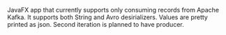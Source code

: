 JavaFX app that currently supports only consuming records from Apache Kafka. It supports both String and Avro desirializers. Values are pretty printed as json. Second iteration is planned to have producer.
